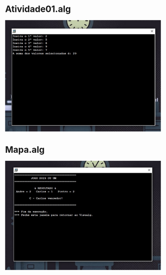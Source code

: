 # Atividade01.alg

![alt text](https://github.com/andreyquerino/UniCesumar/blob/main/ALGOR%C3%8DTIMO%20E%20L%C3%93GICA%20DE%20PROGRAMA%C3%87%C3%83O%20I%20-%202020/img/Atividade01.jpg)

# Mapa.alg

![alt text](https://github.com/andreyquerino/UniCesumar/blob/main/ALGOR%C3%8DTIMO%20E%20L%C3%93GICA%20DE%20PROGRAMA%C3%87%C3%83O%20I%20-%202020/img/Mapa.jpg)
